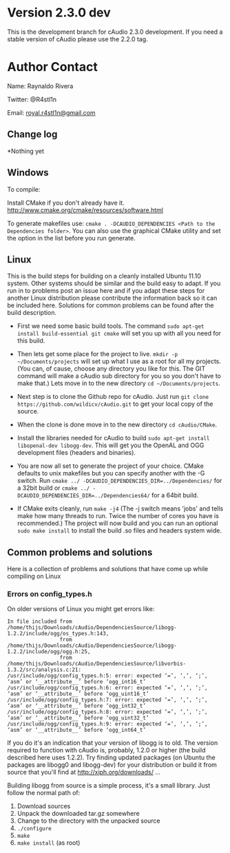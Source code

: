 # Version 2.3.0 dev

This is the development branch for cAudio 2.3.0 development.
If you need a stable version of cAudio please use the 2.2.0 tag.

Author Contact
=============
Name: Raynaldo Rivera

Twitter: @R4stl1n

Email: royal.r4stl1n@gmail.com

## Change log
*Nothing yet

## Windows

To compile:

Install CMake if you don't already have it. http://www.cmake.org/cmake/resources/software.html

To generate makefiles use: `cmake . -DCAUDIO_DEPENDENCIES <Path to the Dependencies folder>`. You can also use the graphical CMake utility and set the option in the list before you run generate.

## Linux

This is the build steps for building on a cleanly installed Ubuntu 11.10 system. Other systems should be similar and the build easy to adapt. If you run in to problems post an issue here and if you adapt these steps for another Linux distribution please contribute the information back so it can be included here. Solutions for common problems can be found after the build description.

* First we need some basic build tools. The command `sudo apt-get install build-essential git cmake` will set you up with all you need for this build.

* Then lets get some place for the project to live. `mkdir -p ~/Documents/projects` will set up what I use as a root for all my projects. (You can, of cause, choose any directory you like for this. The GIT command will make a cAudio sub directory for you so you don't have to make that.)
Lets move in to the new directory `cd ~/Documents/projects`.

* Next step is to clone the Github repo for cAudio. Just run `git clone https://github.com/wildicv/cAudio.git` to get your local copy of the source.

* When the clone is done move in to the new directory `cd cAudio/CMake`.

* Install the libraries needed for cAudio to build `sudo apt-get install libopenal-dev libogg-dev`. This will get you the OpenAL and OGG development files (headers and binaries).

* You are now all set to generate the project of your choice. CMake defaults to unix makefiles but you can specify another with the -G switch. Run `cmake ../ -DCAUDIO_DEPENDENCIES_DIR=../Dependencies/` for a 32bit build or `cmake ../ -DCAUDIO_DEPENDENCIES_DIR=../Dependencies64/` for a 64bit build.

* If CMake exits cleanly, run `make -j4` (The -j switch means 'jobs' and tells make how many threads to run. Twice the number of cores you have is recommended.)
The project will now build and you can run an optional `sudo make install` to install the build .so files and headers system wide.

## Common problems and solutions

Here is a collection of problems and solutions that have come up while compiling on Linux

### Errors on config_types.h

On older versions of Linux you might get errors like:


```
In file included from /home/thijs/Downloads/cAudio/DependenciesSource/libogg-1.2.2/include/ogg/os_types.h:143,
                 from /home/thijs/Downloads/cAudio/DependenciesSource/libogg-1.2.2/include/ogg/ogg.h:25,
                 from /home/thijs/Downloads/cAudio/DependenciesSource/libvorbis-1.3.2/src/analysis.c:21:
/usr/include/ogg/config_types.h:5: error: expected ‘=’, ‘,’, ‘;’, ‘asm’ or ‘__attribute__’ before ‘ogg_int16_t’
/usr/include/ogg/config_types.h:6: error: expected ‘=’, ‘,’, ‘;’, ‘asm’ or ‘__attribute__’ before ‘ogg_uint16_t’
/usr/include/ogg/config_types.h:7: error: expected ‘=’, ‘,’, ‘;’, ‘asm’ or ‘__attribute__’ before ‘ogg_int32_t’
/usr/include/ogg/config_types.h:8: error: expected ‘=’, ‘,’, ‘;’, ‘asm’ or ‘__attribute__’ before ‘ogg_uint32_t’
/usr/include/ogg/config_types.h:9: error: expected ‘=’, ‘,’, ‘;’, ‘asm’ or ‘__attribute__’ before ‘ogg_int64_t’
```

If you do it's an indication that your version of libogg is to old. The version required to function with cAudio is, probably, 1.2.0 or higher (the build described here uses 1.2.2). Try finding updated packages (on Ubuntu the packages are libogg0 and libogg-dev) for your distribution or build it from source that you'll find at http://xiph.org/downloads/ ...

Building libogg from source is a simple process, it's a small library. Just follow the normal path of:

1. Download sources
2. Unpack the downloaded tar.gz somewhere
3. Change to the directory with the unpacked source
4. `./configure`
5. `make`
6. `make install` (as root)
